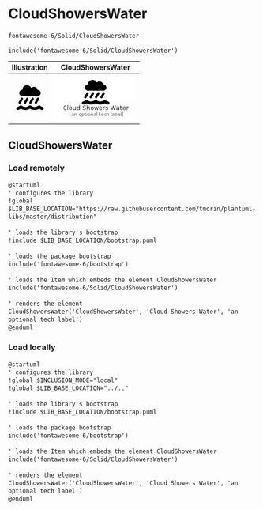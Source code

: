 # CloudShowersWater


```text
fontawesome-6/Solid/CloudShowersWater
```

```text
include('fontawesome-6/Solid/CloudShowersWater')
```



| Illustration | CloudShowersWater |
| :---: | :---: |
| ![illustration for Illustration](../../fontawesome-6/Solid/CloudShowersWater.png) | ![illustration for CloudShowersWater](../../fontawesome-6/Solid/CloudShowersWater.Local.png) |




## CloudShowersWater

### Load remotely
```plantuml
@startuml
' configures the library
!global $LIB_BASE_LOCATION="https://raw.githubusercontent.com/tmorin/plantuml-libs/master/distribution"

' loads the library's bootstrap
!include $LIB_BASE_LOCATION/bootstrap.puml

' loads the package bootstrap
include('fontawesome-6/bootstrap')

' loads the Item which embeds the element CloudShowersWater
include('fontawesome-6/Solid/CloudShowersWater')

' renders the element
CloudShowersWater('CloudShowersWater', 'Cloud Showers Water', 'an optional tech label')
@enduml
```

### Load locally
```plantuml
@startuml
' configures the library
!global $INCLUSION_MODE="local"
!global $LIB_BASE_LOCATION="../.."

' loads the library's bootstrap
!include $LIB_BASE_LOCATION/bootstrap.puml

' loads the package bootstrap
include('fontawesome-6/bootstrap')

' loads the Item which embeds the element CloudShowersWater
include('fontawesome-6/Solid/CloudShowersWater')

' renders the element
CloudShowersWater('CloudShowersWater', 'Cloud Showers Water', 'an optional tech label')
@enduml
```

